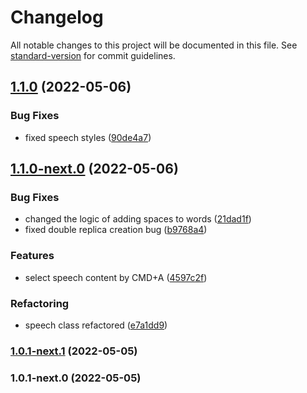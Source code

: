 # Changelog

All notable changes to this project will be documented in this file. See [standard-version](https://github.com/conventional-changelog/standard-version) for commit guidelines.

## [1.1.0](https://github.com/MrShepardd/editorjs-speech/compare/v1.1.0-next.0...v1.1.0) (2022-05-06)


### Bug Fixes

* fixed speech styles ([90de4a7](https://github.com/MrShepardd/editorjs-speech/commit/90de4a7))



## [1.1.0-next.0](https://github.com/MrShepardd/editorjs-speech/compare/v1.0.1-next.1...v1.1.0-next.0) (2022-05-06)


### Bug Fixes

* changed the logic of adding spaces to words ([21dad1f](https://github.com/MrShepardd/editorjs-speech/commit/21dad1f))
* fixed double replica creation bug ([b9768a4](https://github.com/MrShepardd/editorjs-speech/commit/b9768a4))


### Features

* select speech content by CMD+A ([4597c2f](https://github.com/MrShepardd/editorjs-speech/commit/4597c2f))


### Refactoring

* speech class refactored ([e7a1dd9](https://github.com/MrShepardd/editorjs-speech/commit/e7a1dd9))



### [1.0.1-next.1](https://github.com/MrShepardd/editorjs-speech/compare/v1.0.1-next.0...v1.0.1-next.1) (2022-05-05)



### 1.0.1-next.0 (2022-05-05)
